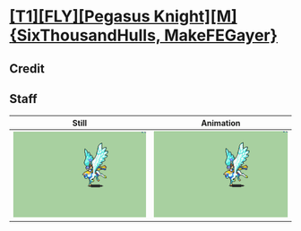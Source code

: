 # [\[T1\]\[FLY\]\[Pegasus Knight\]\[M\]{SixThousandHulls, MakeFEGayer}](../)

## Credit


	
## Staff

| Still | Animation |
| :---: | :-------: |
| ![Staff still](./Staff_000.png) | ![Staff animation](./Staff.gif) |
